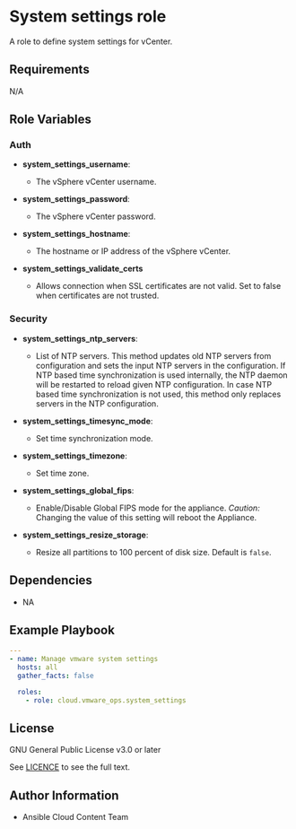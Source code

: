 # System settings role

A role to define system settings for vCenter.

## Requirements

N/A

## Role Variables
### Auth
- **system_settings_username**:
  - The vSphere vCenter username.

- **system_settings_password**:
  - The vSphere vCenter password.

- **system_settings_hostname**:
  - The hostname or IP address of the vSphere vCenter.

- **system_settings_validate_certs**
  - Allows connection when SSL certificates are not valid. Set to false when certificates are not trusted.

### Security
- **system_settings_ntp_servers**:
  - List of NTP servers. This method updates old NTP servers from configuration and sets the input NTP servers in the configuration. If NTP based time synchronization is used internally, the NTP daemon will be restarted to reload given NTP configuration. In case NTP based time synchronization is not used, this method only replaces servers in the NTP configuration.

- **system_settings_timesync_mode**:
  - Set time synchronization mode.

- **system_settings_timezone**:
  - Set time zone.

- **system_settings_global_fips**:
  - Enable/Disable Global FIPS mode for the appliance. *Caution:* Changing the value of this setting will reboot the Appliance.

- **system_settings_resize_storage**:
  - Resize all partitions to 100 percent of disk size. Default is `false`.

## Dependencies

- NA

## Example Playbook
```yaml
---
- name: Manage vmware system settings
  hosts: all
  gather_facts: false

  roles:
    - role: cloud.vmware_ops.system_settings
```
## License

GNU General Public License v3.0 or later

See [LICENCE](https://github.com/ansible-collections/cloud.aws_troubleshooting/blob/main/LICENSE) to see the full text.

## Author Information

- Ansible Cloud Content Team
